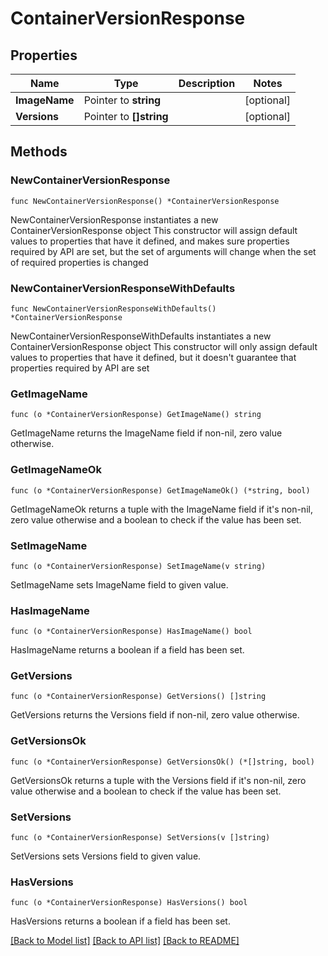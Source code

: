 # ContainerVersionResponse

## Properties

Name | Type | Description | Notes
------------ | ------------- | ------------- | -------------
**ImageName** | Pointer to **string** |  | [optional] 
**Versions** | Pointer to **[]string** |  | [optional] 

## Methods

### NewContainerVersionResponse

`func NewContainerVersionResponse() *ContainerVersionResponse`

NewContainerVersionResponse instantiates a new ContainerVersionResponse object
This constructor will assign default values to properties that have it defined,
and makes sure properties required by API are set, but the set of arguments
will change when the set of required properties is changed

### NewContainerVersionResponseWithDefaults

`func NewContainerVersionResponseWithDefaults() *ContainerVersionResponse`

NewContainerVersionResponseWithDefaults instantiates a new ContainerVersionResponse object
This constructor will only assign default values to properties that have it defined,
but it doesn't guarantee that properties required by API are set

### GetImageName

`func (o *ContainerVersionResponse) GetImageName() string`

GetImageName returns the ImageName field if non-nil, zero value otherwise.

### GetImageNameOk

`func (o *ContainerVersionResponse) GetImageNameOk() (*string, bool)`

GetImageNameOk returns a tuple with the ImageName field if it's non-nil, zero value otherwise
and a boolean to check if the value has been set.

### SetImageName

`func (o *ContainerVersionResponse) SetImageName(v string)`

SetImageName sets ImageName field to given value.

### HasImageName

`func (o *ContainerVersionResponse) HasImageName() bool`

HasImageName returns a boolean if a field has been set.

### GetVersions

`func (o *ContainerVersionResponse) GetVersions() []string`

GetVersions returns the Versions field if non-nil, zero value otherwise.

### GetVersionsOk

`func (o *ContainerVersionResponse) GetVersionsOk() (*[]string, bool)`

GetVersionsOk returns a tuple with the Versions field if it's non-nil, zero value otherwise
and a boolean to check if the value has been set.

### SetVersions

`func (o *ContainerVersionResponse) SetVersions(v []string)`

SetVersions sets Versions field to given value.

### HasVersions

`func (o *ContainerVersionResponse) HasVersions() bool`

HasVersions returns a boolean if a field has been set.


[[Back to Model list]](../README.md#documentation-for-models) [[Back to API list]](../README.md#documentation-for-api-endpoints) [[Back to README]](../README.md)


